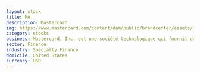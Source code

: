 ```yaml
---
layout: stock
title: MA
description: Mastercard
img: https://www.mastercard.com/content/dam/public/brandcenter/assets/images/logos/mclogo-for-footer.svg
category: stocks
business: Mastercard, Inc. est une société technologique qui fournit des solutions de paiement pour le développement et la mise en œuvre de programmes de crédit, de débit, prépayés, commerciaux et de paiement à travers ses marques, notamment Mastercard, Maestro et Cirrus. Elle propose également des solutions de cyber et de renseignement. La société a été fondée en novembre 1966 et son siège social est situé à Purchase, dans l'État de New York.
sector: Finance
industry: Specialty Finance
domicile: United States
currency: USD
---
```


